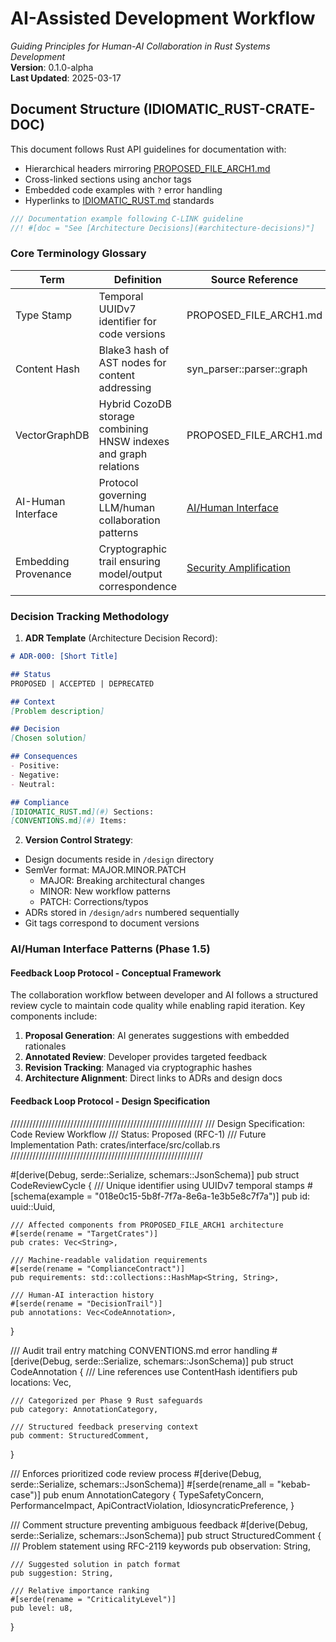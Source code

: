 # AI-Assisted Development Workflow
*Guiding Principles for Human-AI Collaboration in Rust Systems Development*  
**Version**: 0.1.0-alpha  
**Last Updated**: 2025-03-17  

## Document Structure (IDIOMATIC_RUST-CRATE-DOC)
This document follows Rust API guidelines for documentation with:  
- Hierarchical headers mirroring [PROPOSED_FILE_ARCH1.md](#)  
- Cross-linked sections using anchor tags  
- Embedded code examples with `?` error handling  
- Hyperlinks to [IDIOMATIC_RUST.md](./ai_workflow/AI_Always_Instructions/IDIOMATIC_RUST.md) standards  

```rust
/// Documentation example following C-LINK guideline
//! #[doc = "See [Architecture Decisions](#architecture-decisions)"]
```

### Core Terminology Glossary
| Term                | Definition                                                                 | Source Reference          |
|---------------------|---------------------------------------------------------------------------|---------------------------|
| Type Stamp          | Temporal UUIDv7 identifier for code versions                              | PROPOSED_FILE_ARCH1.md    |
| Content Hash        | Blake3 hash of AST nodes for content addressing                           | syn_parser::parser::graph |
| VectorGraphDB       | Hybrid CozoDB storage combining HNSW indexes and graph relations          | PROPOSED_FILE_ARCH1.md    |
| AI-Human Interface  | Protocol governing LLM/human collaboration patterns                       | [AI/Human Interface](#ai-human-interface-patterns) |
| Embedding Provenance| Cryptographic trail ensuring model/output correspondence                  | [Security Amplification](#security-amplification) |

### Decision Tracking Methodology
1. **ADR Template** (Architecture Decision Record):
```markdown
# ADR-000: [Short Title]

## Status
PROPOSED | ACCEPTED | DEPRECATED

## Context
[Problem description]

## Decision
[Chosen solution]

## Consequences
- Positive:  
- Negative:  
- Neutral:  

## Compliance
[IDIOMATIC_RUST.md](#) Sections:  
[CONVENTIONS.md](#) Items:  
```

2. **Version Control Strategy**:
- Design documents reside in `/design` directory
- SemVer format: MAJOR.MINOR.PATCH
  - MAJOR: Breaking architectural changes
  - MINOR: New workflow patterns
  - PATCH: Corrections/typos
- ADRs stored in `/design/adrs` numbered sequentially
- Git tags correspond to document versions

### AI/Human Interface Patterns (Phase 1.5)

#### Feedback Loop Protocol - Conceptual Framework
The collaboration workflow between developer and AI follows a structured review cycle to maintain code quality while enabling rapid iteration. Key components include:

1. **Proposal Generation**: AI generates suggestions with embedded rationales
2. **Annotated Review**: Developer provides targeted feedback
3. **Revision Tracking**: Managed via cryptographic hashes
4. **Architecture Alignment**: Direct links to ADRs and design docs

#### Feedback Loop Protocol - Design Specification

/////////////////////////////////////////////////////////////
/// Design Specification: Code Review Workflow
/// Status: Proposed (RFC-1)
/// Future Implementation Path: crates/interface/src/collab.rs
/////////////////////////////////////////////////////////////

#[derive(Debug, serde::Serialize, schemars::JsonSchema)]
pub struct CodeReviewCycle {
    /// Unique identifier using UUIDv7 temporal stamps
    #[schema(example = "018e0c15-5b8f-7f7a-8e6a-1e3b5e8c7f7a")]
    pub id: uuid::Uuid,
    
    /// Affected components from PROPOSED_FILE_ARCH1 architecture
    #[serde(rename = "TargetCrates")]
    pub crates: Vec<String>,
    
    /// Machine-readable validation requirements
    #[serde(rename = "ComplianceContract")]
    pub requirements: std::collections::HashMap<String, String>,
    
    /// Human-AI interaction history
    #[serde(rename = "DecisionTrail")]
    pub annotations: Vec<CodeAnnotation>,
}

/// Audit trail entry matching CONVENTIONS.md error handling
#[derive(Debug, serde::Serialize, schemars::JsonSchema)]
pub struct CodeAnnotation {
    /// Line references use ContentHash identifiers
    pub locations: Vec<String>,
    
    /// Categorized per Phase 9 Rust safeguards
    pub category: AnnotationCategory,
    
    /// Structured feedback preserving context
    pub comment: StructuredComment,
}

/// Enforces prioritized code review process
#[derive(Debug, serde::Serialize, schemars::JsonSchema)]
#[serde(rename_all = "kebab-case")]
pub enum AnnotationCategory {
    TypeSafetyConcern,
    PerformanceImpact,
    ApiContractViolation,
    IdiosyncraticPreference,
}

/// Comment structure preventing ambiguous feedback
#[derive(Debug, serde::Serialize, schemars::JsonSchema)]
pub struct StructuredComment {
    /// Problem statement using RFC-2119 keywords
    pub observation: String,
    
    /// Suggested solution in patch format
    pub suggestion: String,
    
    /// Relative importance ranking
    #[serde(rename = "CriticalityLevel")]
    pub level: u8,
}
